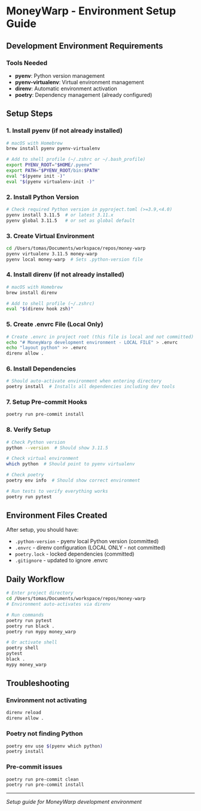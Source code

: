 # MoneyWarp - Environment Setup Guide

## Development Environment Requirements

### Tools Needed
- **pyenv**: Python version management
- **pyenv-virtualenv**: Virtual environment management  
- **direnv**: Automatic environment activation
- **poetry**: Dependency management (already configured)

## Setup Steps

### 1. Install pyenv (if not already installed)
```bash
# macOS with Homebrew
brew install pyenv pyenv-virtualenv

# Add to shell profile (~/.zshrc or ~/.bash_profile)
export PYENV_ROOT="$HOME/.pyenv"
export PATH="$PYENV_ROOT/bin:$PATH"
eval "$(pyenv init -)"
eval "$(pyenv virtualenv-init -)"
```

### 2. Install Python Version
```bash
# Check required Python version in pyproject.toml (>=3.9,<4.0)
pyenv install 3.11.5  # or latest 3.11.x
pyenv global 3.11.5   # or set as global default
```

### 3. Create Virtual Environment
```bash
cd /Users/tomas/Documents/workspace/repos/money-warp
pyenv virtualenv 3.11.5 money-warp
pyenv local money-warp  # Sets .python-version file
```

### 4. Install direnv (if not already installed)
```bash
# macOS with Homebrew
brew install direnv

# Add to shell profile (~/.zshrc)
eval "$(direnv hook zsh)"
```

### 5. Create .envrc File (Local Only)
```bash
# Create .envrc in project root (this file is local and not committed)
echo "# MoneyWarp development environment - LOCAL FILE" > .envrc
echo "layout python" >> .envrc
direnv allow .
```

### 6. Install Dependencies
```bash
# Should auto-activate environment when entering directory
poetry install  # Installs all dependencies including dev tools
```

### 7. Setup Pre-commit Hooks
```bash
poetry run pre-commit install
```

### 8. Verify Setup
```bash
# Check Python version
python --version  # Should show 3.11.5

# Check virtual environment
which python  # Should point to pyenv virtualenv

# Check poetry
poetry env info  # Should show correct environment

# Run tests to verify everything works
poetry run pytest
```

## Environment Files Created

After setup, you should have:
- `.python-version` - pyenv local Python version (committed)
- `.envrc` - direnv configuration (LOCAL ONLY - not committed)
- `poetry.lock` - locked dependencies (committed)
- `.gitignore` - updated to ignore .envrc

## Daily Workflow

```bash
# Enter project directory
cd /Users/tomas/Documents/workspace/repos/money-warp
# Environment auto-activates via direnv

# Run commands
poetry run pytest
poetry run black .
poetry run mypy money_warp

# Or activate shell
poetry shell
pytest
black .
mypy money_warp
```

## Troubleshooting

### Environment not activating
```bash
direnv reload
direnv allow .
```

### Poetry not finding Python
```bash
poetry env use $(pyenv which python)
poetry install
```

### Pre-commit issues
```bash
poetry run pre-commit clean
poetry run pre-commit install
```

---
*Setup guide for MoneyWarp development environment*
